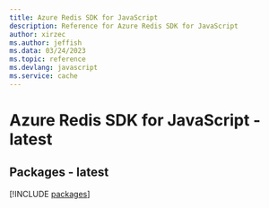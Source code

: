 ```yaml
---
title: Azure Redis SDK for JavaScript
description: Reference for Azure Redis SDK for JavaScript
author: xirzec
ms.author: jeffish
ms.data: 03/24/2023
ms.topic: reference
ms.devlang: javascript
ms.service: cache
---
```

# Azure Redis SDK for JavaScript - latest
## Packages - latest
[!INCLUDE [packages](redis-index.md)]